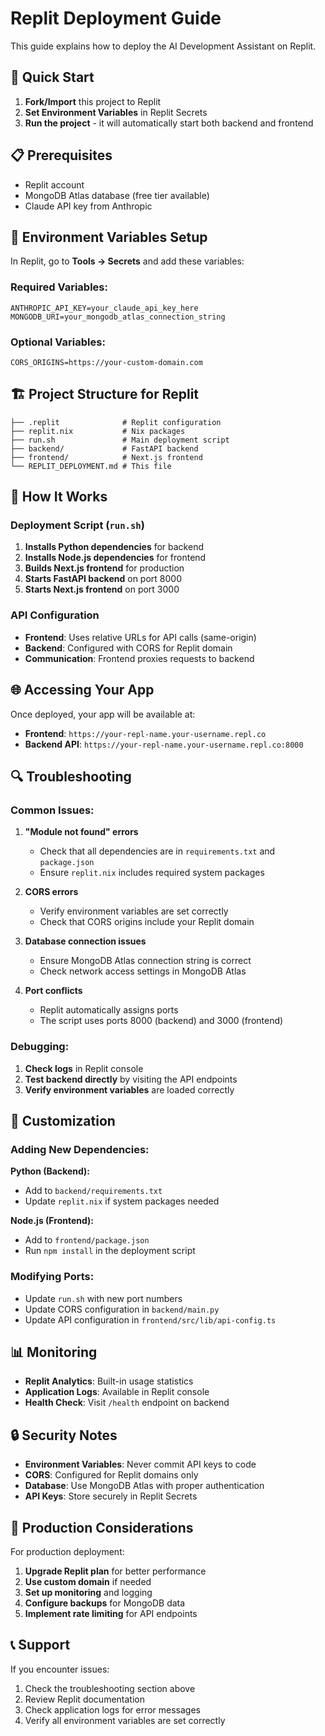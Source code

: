 # Replit Deployment Guide

This guide explains how to deploy the AI Development Assistant on Replit.

## 🚀 Quick Start

1. **Fork/Import** this project to Replit
2. **Set Environment Variables** in Replit Secrets
3. **Run the project** - it will automatically start both backend and frontend

## 📋 Prerequisites

- Replit account
- MongoDB Atlas database (free tier available)
- Claude API key from Anthropic

## 🔧 Environment Variables Setup

In Replit, go to **Tools → Secrets** and add these variables:

### Required Variables:
```
ANTHROPIC_API_KEY=your_claude_api_key_here
MONGODB_URI=your_mongodb_atlas_connection_string
```

### Optional Variables:
```
CORS_ORIGINS=https://your-custom-domain.com
```

## 🏗 Project Structure for Replit

```
├── .replit              # Replit configuration
├── replit.nix           # Nix packages
├── run.sh               # Main deployment script
├── backend/             # FastAPI backend
├── frontend/            # Next.js frontend
└── REPLIT_DEPLOYMENT.md # This file
```

## 🔄 How It Works

### Deployment Script (`run.sh`)
1. **Installs Python dependencies** for backend
2. **Installs Node.js dependencies** for frontend
3. **Builds Next.js frontend** for production
4. **Starts FastAPI backend** on port 8000
5. **Starts Next.js frontend** on port 3000

### API Configuration
- **Frontend**: Uses relative URLs for API calls (same-origin)
- **Backend**: Configured with CORS for Replit domain
- **Communication**: Frontend proxies requests to backend

## 🌐 Accessing Your App

Once deployed, your app will be available at:
- **Frontend**: `https://your-repl-name.your-username.repl.co`
- **Backend API**: `https://your-repl-name.your-username.repl.co:8000`

## 🔍 Troubleshooting

### Common Issues:

1. **"Module not found" errors**
   - Check that all dependencies are in `requirements.txt` and `package.json`
   - Ensure `replit.nix` includes required system packages

2. **CORS errors**
   - Verify environment variables are set correctly
   - Check that CORS origins include your Replit domain

3. **Database connection issues**
   - Ensure MongoDB Atlas connection string is correct
   - Check network access settings in MongoDB Atlas

4. **Port conflicts**
   - Replit automatically assigns ports
   - The script uses ports 8000 (backend) and 3000 (frontend)

### Debugging:

1. **Check logs** in Replit console
2. **Test backend directly** by visiting the API endpoints
3. **Verify environment variables** are loaded correctly

## 🔧 Customization

### Adding New Dependencies:

**Python (Backend):**
- Add to `backend/requirements.txt`
- Update `replit.nix` if system packages needed

**Node.js (Frontend):**
- Add to `frontend/package.json`
- Run `npm install` in the deployment script

### Modifying Ports:
- Update `run.sh` with new port numbers
- Update CORS configuration in `backend/main.py`
- Update API configuration in `frontend/src/lib/api-config.ts`

## 📊 Monitoring

- **Replit Analytics**: Built-in usage statistics
- **Application Logs**: Available in Replit console
- **Health Check**: Visit `/health` endpoint on backend

## 🔒 Security Notes

- **Environment Variables**: Never commit API keys to code
- **CORS**: Configured for Replit domains only
- **Database**: Use MongoDB Atlas with proper authentication
- **API Keys**: Store securely in Replit Secrets

## 🚀 Production Considerations

For production deployment:
1. **Upgrade Replit plan** for better performance
2. **Use custom domain** if needed
3. **Set up monitoring** and logging
4. **Configure backups** for MongoDB data
5. **Implement rate limiting** for API endpoints

## 📞 Support

If you encounter issues:
1. Check the troubleshooting section above
2. Review Replit documentation
3. Check application logs for error messages
4. Verify all environment variables are set correctly 